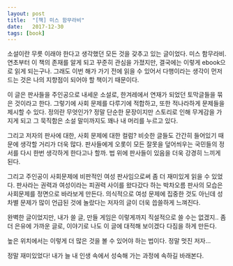 ```yaml
---
layout: post
title:  "[책] 미스 함무라비"
date:   2017-12-30
tags: [book]
---
```


  소설이란 무릇 이래야 한다고 생각했던 모든 것을 갖추고 있는 글이었다. 미스 함무라비. 연초부터 이 책의 존재를 알게 되고 꾸준히 관심을 가졌지만, 결국에는 이렇게 ebook으로 읽게 되는구나. 그래도 이번 해가 가기 전에 읽을 수 있어서 다행이라는 생각이 먼저 드는 것은 나의 지향점이 되어야 할 책이기 때문이다.

  이 글은 판사들을 주인공으로 내세운 소설로, 한겨레에서 연재가 되었던 토막글들을 묶은 것이라고 한다. 그렇기에 사회 문제를 다루기에 적합하고, 또한 적나라하게 문제들을 제시할 수 있다. 정의란 무엇인가? 정말 단순한 문장이지만 스토리로 인해 무게감을 가지게 되고 그 묵직함은 소설 말미까지도 꽤나 내 머리를 누르고 있다.

  그리고 저자의 판사에 대한, 사회 문제에 대한 컬럼? 비슷한 글들도 간간히 들어있기 때문에 생각할 거리가 더욱 많다. 판사들에게 오롯이 모든 잘못을 덮어씌우는 국민들의 정서를 다시 한번 생각하게 한다고나 할까. 법 위에 판사들이 있음을 더욱 강경히 느끼게 된다.

  그리고 주인공이 사회문제에 비판적인 여성 판사임으로써 좀 더 재미있게 읽을 수 있었다. 판사라는 권력과 여성이라는 피권력 사이를 왔다갔다 하는 박차오름 판사의 모습은 사회문제를 정면으로 바라보게 만든다. 의식적으로 여성 문제에 집중한 것도 아닌데 성차별 문제가 많이 언급된 것에 놀랐다는 저자의 글이 더욱 씁쓸하게 느껴진다.

  완벽한 글이었지만, 내가 쓸 글, 만들 게임은 이렇게까지 직설적으로 쓸 수는 없겠지.. 좀 더 은유에 가까운 글로, 이야기로 나도 이 글에 대적해 보이겠다 다짐을 하게 만든다.

  높은 위치에서는 이렇게 더 많은 것을 볼 수 있어야 하는 법이다. 정말 멋진 저자...

  정말 재미있었다! 내가 늘 내 인생 속에서 성숙해 가는 과정에 속하길 바래본다.